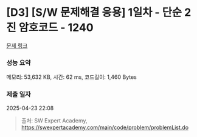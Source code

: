 # [D3] [S/W 문제해결 응용] 1일차 - 단순 2진 암호코드 - 1240 

[문제 링크](https://swexpertacademy.com/main/code/problem/problemDetail.do?contestProbId=AV15FZuqAL4CFAYD) 

### 성능 요약

메모리: 53,632 KB, 시간: 62 ms, 코드길이: 1,460 Bytes

### 제출 일자

2025-04-23 22:08



> 출처: SW Expert Academy, https://swexpertacademy.com/main/code/problem/problemList.do